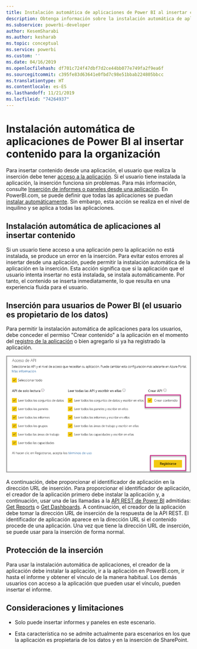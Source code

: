 ```yaml
---
title: Instalación automática de aplicaciones de Power BI al insertar contenido para la organización
description: Obtenga información sobre la instalación automática de aplicaciones de Power BI al insertar contenido para la organización.
ms.subservice: powerbi-developer
author: KesemSharabi
ms.author: kesharab
ms.topic: conceptual
ms.service: powerbi
ms.custom: ''
ms.date: 04/16/2019
ms.openlocfilehash: df701c724f47dbf7d2ce44bb077e749fa2f9ea6f
ms.sourcegitcommit: c395fe83d63641e0fbd7c98e51bbab224805bbcc
ms.translationtype: HT
ms.contentlocale: es-ES
ms.lasthandoff: 11/21/2019
ms.locfileid: "74264937"
---
```

# <a name="auto-install-power-bi-apps-when-embedding-for-your-organization"></a>Instalación automática de aplicaciones de Power BI al insertar contenido para la organización

Para insertar contenido desde una aplicación, el usuario que realiza la inserción debe tener [acceso a la aplicación](../service-create-distribute-apps.md). Si el usuario tiene instalada la aplicación, la inserción funciona sin problemas. Para más información, consulte [Inserción de informes o paneles desde una aplicación](embed-from-apps.md). En PowerBI.com, se puede definir que todas las aplicaciones se puedan [instalar automáticamente](https://powerbi.microsoft.com/blog/automatically-install-apps/). Sin embargo, esta acción se realiza en el nivel de inquilino y se aplica a todas las aplicaciones.

## <a name="auto-install-app-on-embedding"></a>Instalación automática de aplicaciones al insertar contenido

Si un usuario tiene acceso a una aplicación pero la aplicación no está instalada, se produce un error en la inserción. Para evitar estos errores al insertar desde una aplicación, puede permitir la instalación automática de la aplicación en la inserción. Esta acción significa que si la aplicación que el usuario intenta insertar no está instalada, se instala automáticamente. Por tanto, el contenido se inserta inmediatamente, lo que resulta en una experiencia fluida para el usuario.

## <a name="embed-for-power-bi-users-user-owns-data"></a>Inserción para usuarios de Power BI (el usuario es propietario de los datos)

Para permitir la instalación automática de aplicaciones para los usuarios, debe conceder el permiso "Crear contenido" a la aplicación en el momento del [registro de la aplicación](register-app.md#register-with-the-power-bi-application-registration-tool) o bien agregarlo si ya ha registrado la aplicación.

![Crear contenido en el registro de la aplicación](media/embed-auto-install-app/register-app-create-content.png)

A continuación, debe proporcionar el identificador de aplicación en la dirección URL de inserción. Para proporcionar el identificador de aplicación, el creador de la aplicación primero debe instalar la aplicación y, a continuación, usar una de las llamadas a la [API REST de Power BI](https://docs.microsoft.com/rest/api/power-bi/) admitidas: [Get Reports](https://docs.microsoft.com/rest/api/power-bi/reports/getreports) o [Get Dashboards](https://docs.microsoft.com/rest/api/power-bi/dashboards/getdashboards). A continuación, el creador de la aplicación debe tomar la dirección URL de inserción de la respuesta de la API REST. El identificador de aplicación aparece en la dirección URL si el contenido procede de una aplicación.  Una vez que tiene la dirección URL de inserción, se puede usar para la inserción de forma normal.

## <a name="secure-embed"></a>Protección de la inserción

Para usar la instalación automática de aplicaciones, el creador de la aplicación debe instalar la aplicación, ir a la aplicación en PowerBI.com, ir hasta el informe y obtener el vínculo de la manera habitual. Los demás usuarios con acceso a la aplicación que pueden usar el vínculo, pueden insertar el informe.

## <a name="considerations-and-limitations"></a>Consideraciones y limitaciones

* Solo puede insertar informes y paneles en este escenario.

* Esta característica no se admite actualmente para escenarios en los que la aplicación es propietaria de los datos y en la inserción de SharePoint.